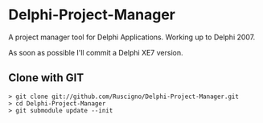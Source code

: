 # Delphi-Project-Manager
A project manager tool for Delphi Applications. Working up to Delphi 2007.

As soon as possible I'll commit a Delphi XE7 version.

Clone with GIT
--------------
```
> git clone git://github.com/Ruscigno/Delphi-Project-Manager.git
> cd Delphi-Project-Manager
> git submodule update --init
```